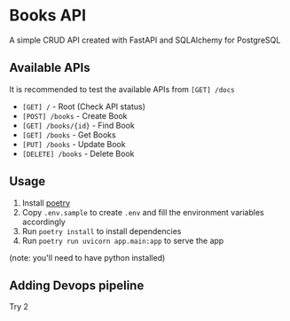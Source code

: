 # Books API

A simple CRUD API created with FastAPI and SQLAlchemy for PostgreSQL

## Available APIs

It is recommended to test the available APIs from ``[GET] /docs``

- ``[GET] /`` - Root (Check API status)
- ``[POST] /books`` - Create Book
- ``[GET] /books/{id}`` - Find Book
- ``[GET] /books`` - Get Books
- ``[PUT] /books`` - Update Book
- ``[DELETE] /books`` - Delete Book

## Usage

1. Install [poetry](https://python-poetry.org/)
2. Copy `.env.sample` to create `.env` and fill the environment variables accordingly
3. Run `poetry install` to install dependencies
4. Run `poetry run uvicorn app.main:app` to serve the app

(note: you'll need to have python installed)

## Adding Devops pipeline
Try 2

